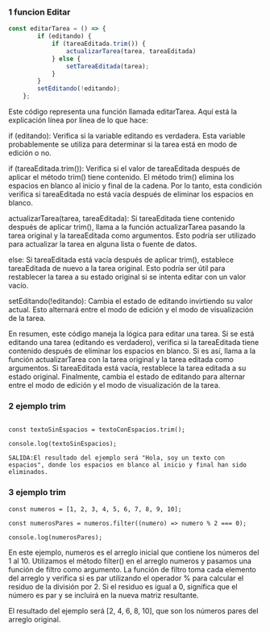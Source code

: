 ### 1 funcion Editar
```javascript
const editarTarea = () => {
        if (editando) {
            if (tareaEditada.trim()) {
                actualizarTarea(tarea, tareaEditada)
            } else {
                setTareaEditada(tarea);
            }
        }
        setEditando(!editando);
    };
```
Este código representa una función llamada editarTarea. Aquí está la explicación línea por línea de lo que hace:

if (editando): Verifica si la variable editando es verdadera. Esta variable probablemente se utiliza para determinar si la tarea está en modo de edición o no.

if (tareaEditada.trim()): Verifica si el valor de tareaEditada después de aplicar el método trim() tiene contenido. El método trim() elimina los espacios en blanco al inicio y final de la cadena. Por lo tanto, esta condición verifica si tareaEditada no está vacía después de eliminar los espacios en blanco.

actualizarTarea(tarea, tareaEditada): Si tareaEditada tiene contenido después de aplicar trim(), llama a la función actualizarTarea pasando la tarea original y la tareaEditada como argumentos. Esto podría ser utilizado para actualizar la tarea en alguna lista o fuente de datos.

else: Si tareaEditada está vacía después de aplicar trim(), establece tareaEditada de nuevo a la tarea original. Esto podría ser útil para restablecer la tarea a su estado original si se intenta editar con un valor vacío.

setEditando(!editando): Cambia el estado de editando invirtiendo su valor actual. Esto alternará entre el modo de edición y el modo de visualización de la tarea.

En resumen, este código maneja la lógica para editar una tarea. Si se está editando una tarea (editando es verdadero), verifica si la tareaEditada tiene contenido después de eliminar los espacios en blanco. Si es así, llama a la función actualizarTarea con la tarea original y la tarea editada como argumentos. Si tareaEditada está vacía, restablece la tarea editada a su estado original. Finalmente, cambia el estado de editando para alternar entre el modo de edición y el modo de visualización de la tarea.

### 2 ejemplo trim
```const textoConEspacios = "    Hola, soy un texto con espacios      ";

const textoSinEspacios = textoConEspacios.trim();

console.log(textoSinEspacios);

SALIDA:El resultado del ejemplo será "Hola, soy un texto con espacios", donde los espacios en blanco al inicio y final han sido eliminados. 
```


### 3 ejemplo trim
```
const numeros = [1, 2, 3, 4, 5, 6, 7, 8, 9, 10];

const numerosPares = numeros.filter((numero) => numero % 2 === 0);

console.log(numerosPares);
```
En este ejemplo, numeros es el arreglo inicial que contiene los números del 1 al 10. Utilizamos el método filter() en el arreglo numeros y pasamos una función de filtro como argumento. La función de filtro toma cada elemento del arreglo y verifica si es par utilizando el operador % para calcular el residuo de la división por 2. Si el residuo es igual a 0, significa que el número es par y se incluirá en la nueva matriz resultante.

El resultado del ejemplo será [2, 4, 6, 8, 10], que son los números pares del arreglo original.
